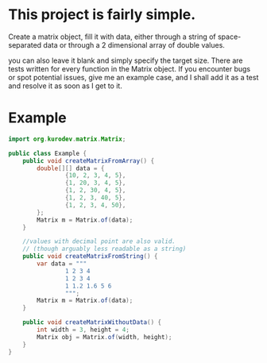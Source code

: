 # This project is fairly simple.

Create a matrix object, fill it with data, either through a string of space-separated data or through a 2 dimensional
array of double values.

you can also leave it blank and simply specify the target size. 
There are tests written for every function in the Matrix object. 
If you encounter bugs or spot potential issues, give me an example case, and I shall add it as a test and resolve it as
soon as I get to it.

# Example
```java
import org.kurodev.matrix.Matrix;

public class Example {
    public void createMatrixFromArray() {
        double[][] data = {
                {10, 2, 3, 4, 5},
                {1, 20, 3, 4, 5},
                {1, 2, 30, 4, 5},
                {1, 2, 3, 40, 5},
                {1, 2, 3, 4, 50},
        };
        Matrix m = Matrix.of(data);
    }

    //values with decimal point are also valid. 
    // (though arguably less readable as a string)
    public void createMatrixFromString() {
        var data = """
                1 2 3 4
                1 2 3 4
                1 1.2 1.6 5 6
                """;
        Matrix m = Matrix.of(data);
    }

    public void createMatrixWithoutData() {
        int width = 3, height = 4;
        Matrix obj = Matrix.of(width, height);
    }
}

```
